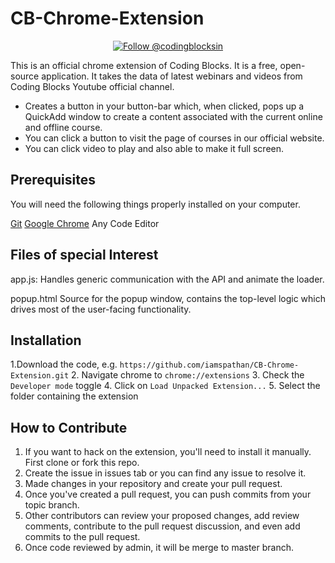 
# CB-Chrome-Extension

<p align="center">
    <a href="https://twitter.com/intent/follow?screen_name=codingblocksin">
    <img src="https://img.shields.io/twitter/follow/codingblocks.svg?label=Follow%20@codingblocksin" alt="Follow @codingblocksin" />
  </a>
</p>

This is an official chrome extension of Coding Blocks. It is a free, open-source  application. It takes the data of latest webinars and videos from Coding Blocks Youtube official channel. 
  * Creates a button in your button-bar which, when clicked, pops up a QuickAdd window to create a content associated with the current online and offline course.
   * You can click a button to visit the page of courses in our official website.
   * You can click video to play and also able to make it full screen.

## Prerequisites

You will need the following things properly installed on your computer.

[Git](https://git-scm.com/)
[Google Chrome](https://google.com/chrome/)
Any Code Editor

## Files of special Interest

  app.js:
    Handles generic communication with the API and animate the loader.
    
  popup.html
    Source for the popup window, contains the top-level logic which drives
    most of the user-facing functionality.

## Installation

 1.Download the code, e.g. `https://github.com/iamspathan/CB-Chrome-Extension.git`
  2. Navigate chrome to `chrome://extensions`
  3. Check the `Developer mode` toggle
  4. Click on `Load Unpacked Extension...`
  5. Select the folder containing the extension

## How to Contribute

1. If you want to hack on the extension, you'll need to install it manually. First clone or fork this repo.
2. Create the issue in issues tab or you can find any issue to resolve it.
3. Made changes in your repository and create your pull request.
4. Once you've created a pull request, you can push commits from your topic branch.
5. Other contributors can review your proposed changes, add review comments, contribute to the pull request discussion, and even add commits to the pull request. 
6. Once code reviewed by admin, it will be merge to master branch.
